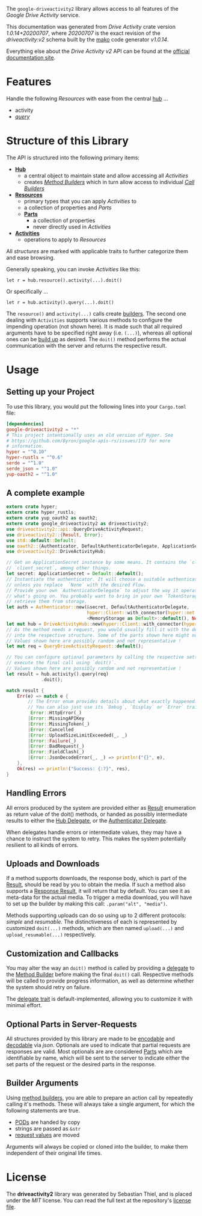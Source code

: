 <!---
DO NOT EDIT !
This file was generated automatically from 'src/mako/api/README.md.mako'
DO NOT EDIT !
-->
The `google-driveactivity2` library allows access to all features of the *Google Drive Activity* service.

This documentation was generated from *Drive Activity* crate version *1.0.14+20200707*, where *20200707* is the exact revision of the *driveactivity:v2* schema built by the [mako](http://www.makotemplates.org/) code generator *v1.0.14*.

Everything else about the *Drive Activity* *v2* API can be found at the
[official documentation site](https://developers.google.com/drive/activity/).
# Features

Handle the following *Resources* with ease from the central [hub](https://docs.rs/google-driveactivity2/1.0.14+20200707/google_driveactivity2/DriveActivityHub) ... 

* activity
 * [*query*](https://docs.rs/google-driveactivity2/1.0.14+20200707/google_driveactivity2/api::ActivityQueryCall)




# Structure of this Library

The API is structured into the following primary items:

* **[Hub](https://docs.rs/google-driveactivity2/1.0.14+20200707/google_driveactivity2/DriveActivityHub)**
    * a central object to maintain state and allow accessing all *Activities*
    * creates [*Method Builders*](https://docs.rs/google-driveactivity2/1.0.14+20200707/google_driveactivity2/client::MethodsBuilder) which in turn
      allow access to individual [*Call Builders*](https://docs.rs/google-driveactivity2/1.0.14+20200707/google_driveactivity2/client::CallBuilder)
* **[Resources](https://docs.rs/google-driveactivity2/1.0.14+20200707/google_driveactivity2/client::Resource)**
    * primary types that you can apply *Activities* to
    * a collection of properties and *Parts*
    * **[Parts](https://docs.rs/google-driveactivity2/1.0.14+20200707/google_driveactivity2/client::Part)**
        * a collection of properties
        * never directly used in *Activities*
* **[Activities](https://docs.rs/google-driveactivity2/1.0.14+20200707/google_driveactivity2/client::CallBuilder)**
    * operations to apply to *Resources*

All *structures* are marked with applicable traits to further categorize them and ease browsing.

Generally speaking, you can invoke *Activities* like this:

```Rust,ignore
let r = hub.resource().activity(...).doit()
```

Or specifically ...

```ignore
let r = hub.activity().query(...).doit()
```

The `resource()` and `activity(...)` calls create [builders][builder-pattern]. The second one dealing with `Activities` 
supports various methods to configure the impending operation (not shown here). It is made such that all required arguments have to be 
specified right away (i.e. `(...)`), whereas all optional ones can be [build up][builder-pattern] as desired.
The `doit()` method performs the actual communication with the server and returns the respective result.

# Usage

## Setting up your Project

To use this library, you would put the following lines into your `Cargo.toml` file:

```toml
[dependencies]
google-driveactivity2 = "*"
# This project intentionally uses an old version of Hyper. See
# https://github.com/Byron/google-apis-rs/issues/173 for more
# information.
hyper = "^0.10"
hyper-rustls = "^0.6"
serde = "^1.0"
serde_json = "^1.0"
yup-oauth2 = "^1.0"
```

## A complete example

```Rust
extern crate hyper;
extern crate hyper_rustls;
extern crate yup_oauth2 as oauth2;
extern crate google_driveactivity2 as driveactivity2;
use driveactivity2::api::QueryDriveActivityRequest;
use driveactivity2::{Result, Error};
use std::default::Default;
use oauth2::{Authenticator, DefaultAuthenticatorDelegate, ApplicationSecret, MemoryStorage};
use driveactivity2::DriveActivityHub;

// Get an ApplicationSecret instance by some means. It contains the `client_id` and 
// `client_secret`, among other things.
let secret: ApplicationSecret = Default::default();
// Instantiate the authenticator. It will choose a suitable authentication flow for you, 
// unless you replace  `None` with the desired Flow.
// Provide your own `AuthenticatorDelegate` to adjust the way it operates and get feedback about 
// what's going on. You probably want to bring in your own `TokenStorage` to persist tokens and
// retrieve them from storage.
let auth = Authenticator::new(&secret, DefaultAuthenticatorDelegate,
                              hyper::Client::with_connector(hyper::net::HttpsConnector::new(hyper_rustls::TlsClient::new())),
                              <MemoryStorage as Default>::default(), None);
let mut hub = DriveActivityHub::new(hyper::Client::with_connector(hyper::net::HttpsConnector::new(hyper_rustls::TlsClient::new())), auth);
// As the method needs a request, you would usually fill it with the desired information
// into the respective structure. Some of the parts shown here might not be applicable !
// Values shown here are possibly random and not representative !
let mut req = QueryDriveActivityRequest::default();

// You can configure optional parameters by calling the respective setters at will, and
// execute the final call using `doit()`.
// Values shown here are possibly random and not representative !
let result = hub.activity().query(req)
             .doit();

match result {
    Err(e) => match e {
        // The Error enum provides details about what exactly happened.
        // You can also just use its `Debug`, `Display` or `Error` traits
         Error::HttpError(_)
        |Error::MissingAPIKey
        |Error::MissingToken(_)
        |Error::Cancelled
        |Error::UploadSizeLimitExceeded(_, _)
        |Error::Failure(_)
        |Error::BadRequest(_)
        |Error::FieldClash(_)
        |Error::JsonDecodeError(_, _) => println!("{}", e),
    },
    Ok(res) => println!("Success: {:?}", res),
}

```
## Handling Errors

All errors produced by the system are provided either as [Result](https://docs.rs/google-driveactivity2/1.0.14+20200707/google_driveactivity2/client::Result) enumeration as return value of
the doit() methods, or handed as possibly intermediate results to either the 
[Hub Delegate](https://docs.rs/google-driveactivity2/1.0.14+20200707/google_driveactivity2/client::Delegate), or the [Authenticator Delegate](https://docs.rs/yup-oauth2/*/yup_oauth2/trait.AuthenticatorDelegate.html).

When delegates handle errors or intermediate values, they may have a chance to instruct the system to retry. This 
makes the system potentially resilient to all kinds of errors.

## Uploads and Downloads
If a method supports downloads, the response body, which is part of the [Result](https://docs.rs/google-driveactivity2/1.0.14+20200707/google_driveactivity2/client::Result), should be
read by you to obtain the media.
If such a method also supports a [Response Result](https://docs.rs/google-driveactivity2/1.0.14+20200707/google_driveactivity2/client::ResponseResult), it will return that by default.
You can see it as meta-data for the actual media. To trigger a media download, you will have to set up the builder by making
this call: `.param("alt", "media")`.

Methods supporting uploads can do so using up to 2 different protocols: 
*simple* and *resumable*. The distinctiveness of each is represented by customized 
`doit(...)` methods, which are then named `upload(...)` and `upload_resumable(...)` respectively.

## Customization and Callbacks

You may alter the way an `doit()` method is called by providing a [delegate](https://docs.rs/google-driveactivity2/1.0.14+20200707/google_driveactivity2/client::Delegate) to the 
[Method Builder](https://docs.rs/google-driveactivity2/1.0.14+20200707/google_driveactivity2/client::CallBuilder) before making the final `doit()` call. 
Respective methods will be called to provide progress information, as well as determine whether the system should 
retry on failure.

The [delegate trait](https://docs.rs/google-driveactivity2/1.0.14+20200707/google_driveactivity2/client::Delegate) is default-implemented, allowing you to customize it with minimal effort.

## Optional Parts in Server-Requests

All structures provided by this library are made to be [encodable](https://docs.rs/google-driveactivity2/1.0.14+20200707/google_driveactivity2/client::RequestValue) and 
[decodable](https://docs.rs/google-driveactivity2/1.0.14+20200707/google_driveactivity2/client::ResponseResult) via *json*. Optionals are used to indicate that partial requests are responses 
are valid.
Most optionals are are considered [Parts](https://docs.rs/google-driveactivity2/1.0.14+20200707/google_driveactivity2/client::Part) which are identifiable by name, which will be sent to 
the server to indicate either the set parts of the request or the desired parts in the response.

## Builder Arguments

Using [method builders](https://docs.rs/google-driveactivity2/1.0.14+20200707/google_driveactivity2/client::CallBuilder), you are able to prepare an action call by repeatedly calling it's methods.
These will always take a single argument, for which the following statements are true.

* [PODs][wiki-pod] are handed by copy
* strings are passed as `&str`
* [request values](https://docs.rs/google-driveactivity2/1.0.14+20200707/google_driveactivity2/client::RequestValue) are moved

Arguments will always be copied or cloned into the builder, to make them independent of their original life times.

[wiki-pod]: http://en.wikipedia.org/wiki/Plain_old_data_structure
[builder-pattern]: http://en.wikipedia.org/wiki/Builder_pattern
[google-go-api]: https://github.com/google/google-api-go-client

# License
The **driveactivity2** library was generated by Sebastian Thiel, and is placed 
under the *MIT* license.
You can read the full text at the repository's [license file][repo-license].

[repo-license]: https://github.com/Byron/google-apis-rsblob/master/LICENSE.md

